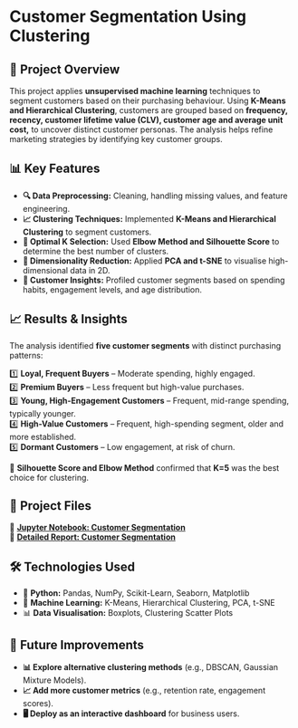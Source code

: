 # **Customer Segmentation Using Clustering**

## 📌 Project Overview  
This project applies **unsupervised machine learning** techniques to segment customers based on their purchasing behaviour. Using **K-Means and Hierarchical Clustering**, customers are grouped based on **frequency, recency, customer lifetime value (CLV), customer age and average unit cost,** to uncover distinct customer personas. The analysis helps refine marketing strategies by identifying key customer groups.

## 📊 Key Features  
- **🔍 Data Preprocessing:** Cleaning, handling missing values, and feature engineering.  
- **📈 Clustering Techniques:** Implemented **K-Means and Hierarchical Clustering** to segment customers.  
- **📌 Optimal K Selection:** Used **Elbow Method and Silhouette Score** to determine the best number of clusters.  
- **🧠 Dimensionality Reduction:** Applied **PCA and t-SNE** to visualise high-dimensional data in 2D.  
- **📑 Customer Insights:** Profiled customer segments based on spending habits, engagement levels, and age distribution.  

## 📈 Results & Insights  
The analysis identified **five customer segments** with distinct purchasing patterns:

1️⃣ **Loyal, Frequent Buyers** – Moderate spending, highly engaged.  
2️⃣ **Premium Buyers** – Less frequent but high-value purchases.  
3️⃣ **Young, High-Engagement Customers** – Frequent, mid-range spending, typically younger.  
4️⃣ **High-Value Customers** – Frequent, high-spending segment, older and more established.  
5️⃣ **Dormant Customers** – Low engagement, at risk of churn.  

📌 **Silhouette Score and Elbow Method** confirmed that **K=5** was the best choice for clustering.

## 📂 Project Files  
📄 **[Jupyter Notebook: Customer Segmentation](./Customer_Segmentation_Notebook.ipynb)**  
📑 **[Detailed Report: Customer Segmentation](./Customer%20Segmentation%20Report.pdf)**  

## 🛠 Technologies Used  
- 🐍 **Python:** Pandas, NumPy, Scikit-Learn, Seaborn, Matplotlib  
- 🧠 **Machine Learning:** K-Means, Hierarchical Clustering, PCA, t-SNE  
- 📊 **Data Visualisation:** Boxplots, Clustering Scatter Plots  

## 🔮 Future Improvements  
- **📊 Explore alternative clustering methods** (e.g., DBSCAN, Gaussian Mixture Models).  
- **📈 Add more customer metrics** (e.g., retention rate, engagement scores).  
- **🖥️ Deploy as an interactive dashboard** for business users.  

